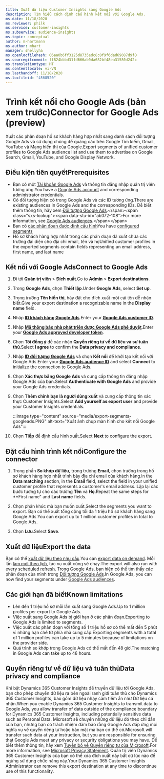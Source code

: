 ```yaml
---
title: Xuất dữ liệu Customer Insights sang Google Ads
description: Tìm hiểu cách định cấu hình kết nối với Google Ads.
ms.date: 11/18/2020
ms.reviewer: philk
ms.service: customer-insights
ms.subservice: audience-insights
ms.topic: conceptual
author: m-hartmann
ms.author: mhart
manager: shellyha
ms.openlocfilehash: 06aa0b6ff3125d8735adc8c8f9f6dad69087d9f8
ms.sourcegitcommit: ff824bbbd31fd666ab0da682bf48ea31580d242c
ms.translationtype: HT
ms.contentlocale: vi-VN
ms.lasthandoff: 11/18/2020
ms.locfileid: "4568520"
---
```

# <a name="connector-for-google-ads-preview"></a><span data-ttu-id="ab072-103">Trình kết nối cho Google Ads (bản xem trước)</span><span class="sxs-lookup"><span data-stu-id="ab072-103">Connector for Google Ads (preview)</span></span>

<span data-ttu-id="ab072-104">Xuất các phân đoạn hồ sơ khách hàng hợp nhất sang danh sách đối tượng Google Ads và sử dụng chúng để quảng cáo trên Google Tìm kiếm, Gmail, YouTube và Mạng hiển thị của Google.</span><span class="sxs-lookup"><span data-stu-id="ab072-104">Export segments of unified customer profiles to Google Ads audience list and use them to advertise on Google Search, Gmail, YouTube, and Google Display Network.</span></span> 

## <a name="prerequisites"></a><span data-ttu-id="ab072-105">Điều kiện tiên quyết</span><span class="sxs-lookup"><span data-stu-id="ab072-105">Prerequisites</span></span>

-   <span data-ttu-id="ab072-106">Bạn có một [Tài khoản Google Ads](https://ads.google.com/) và thông tin đăng nhập quản trị viên tương ứng.</span><span class="sxs-lookup"><span data-stu-id="ab072-106">You have a [Google Ads account](https://ads.google.com/) and corresponding administrator credentials.</span></span>
-   <span data-ttu-id="ab072-107">Có đối tượng hiện có trong Google Ads và các ID tương ứng.</span><span class="sxs-lookup"><span data-stu-id="ab072-107">There are existing audiences in Google Ads and the corresponding IDs.</span></span> <span data-ttu-id="ab072-108">Để biết thêm thông tin, hãy xem [Đối tượng Google Ads](https://support.google.com/google-ads/answer/7558048?hl=en#:~:text=Audience%20lists%20is%20a%20section,Display%20Network%20through%20remarketing%20campaigns.).</span><span class="sxs-lookup"><span data-stu-id="ab072-108">For more information, see [Google Ads audiences](https://support.google.com/google-ads/answer/7558048?hl=en#:~:text=Audience%20lists%20is%20a%20section,Display%20Network%20through%20remarketing%20campaigns.).</span></span>
-   <span data-ttu-id="ab072-109">Bạn có [các phân đoạn được định cấu hình](segments.md)</span><span class="sxs-lookup"><span data-stu-id="ab072-109">You have [configured segments](segments.md)</span></span>
-   <span data-ttu-id="ab072-110">Hồ sơ khách hàng hợp nhất trong các phân đoạn đã xuất chứa các trường đại diện cho địa chỉ email, tên và họ</span><span class="sxs-lookup"><span data-stu-id="ab072-110">Unified customer profiles in the exported segments contain fields representing an email address, first name, and last name</span></span>

## <a name="connect-to-google-ads"></a><span data-ttu-id="ab072-111">Kết nối với Google Ads</span><span class="sxs-lookup"><span data-stu-id="ab072-111">Connect to Google Ads</span></span>

1. <span data-ttu-id="ab072-112">Đi tới **Quản trị viên** > **Đích xuất**.</span><span class="sxs-lookup"><span data-stu-id="ab072-112">Go to **Admin** > **Export destinations**.</span></span>

1. <span data-ttu-id="ab072-113">Trong **Google Ads**, chọn **Thiết lập**.</span><span class="sxs-lookup"><span data-stu-id="ab072-113">Under **Google Ads**, select **Set up**.</span></span>

1. <span data-ttu-id="ab072-114">Trong trường **Tên hiển thị**, hãy đặt cho đích xuất một cái tên dễ nhận biết.</span><span class="sxs-lookup"><span data-stu-id="ab072-114">Give your export destination a recognizable name in the **Display name** field.</span></span>

1. <span data-ttu-id="ab072-115">Nhập **[ID khách hàng Google Ads](https://support.google.com/google-ads/answer/1704344)**.</span><span class="sxs-lookup"><span data-stu-id="ab072-115">Enter your **[Google Ads customer ID](https://support.google.com/google-ads/answer/1704344)**.</span></span>

1. <span data-ttu-id="ab072-116">Nhập **[Mã thông báo nhà phát triển được Google Ads phê duyệt](https://developers.google.com/google-ads/api/docs/first-call/dev-token)**.</span><span class="sxs-lookup"><span data-stu-id="ab072-116">Enter your **[Google Ads approved developer token](https://developers.google.com/google-ads/api/docs/first-call/dev-token)**.</span></span>

1. <span data-ttu-id="ab072-117">Chọn **Tôi đồng ý** để xác nhận **Quyền riêng tư về dữ liệu và sự tuân thủ**.</span><span class="sxs-lookup"><span data-stu-id="ab072-117">Select **I agree** to confirm the **Data privacy and compliance**.</span></span>

1. <span data-ttu-id="ab072-118">Nhập **[ID đối tượng Google Ads](https://support.google.com/google-ads/answer/7558048?hl=en#:~:text=Audience%20lists%20is%20a%20section,Display%20Network%20through%20remarketing%20campaigns.)** và chọn **Kết nối** để khởi tạo kết nối với Google Ads.</span><span class="sxs-lookup"><span data-stu-id="ab072-118">Enter your **[Google Ads audience ID](https://support.google.com/google-ads/answer/7558048?hl=en#:~:text=Audience%20lists%20is%20a%20section,Display%20Network%20through%20remarketing%20campaigns.)** and select **Connect** to initialize the connection to Google Ads.</span></span>

1. <span data-ttu-id="ab072-119">Chọn **Xác thực bằng Google Ads** và cung cấp thông tin đăng nhập Google Ads của bạn.</span><span class="sxs-lookup"><span data-stu-id="ab072-119">Select **Authenticate with Google Ads** and provide your Google Ads credentials.</span></span>

1. <span data-ttu-id="ab072-120">Chọn **Thêm chính bạn là người dùng xuất** và cung cấp thông tin xác thực Customer Insights.</span><span class="sxs-lookup"><span data-stu-id="ab072-120">Select **Add yourself as export user** and provide your Customer Insights credentials.</span></span>

   :::image type="content" source="media/export-segments-googleads.PNG" alt-text="Xuất ảnh chụp màn hình cho kết nối Google Ads":::

1. <span data-ttu-id="ab072-122">Chọn **Tiếp** để định cấu hình xuất.</span><span class="sxs-lookup"><span data-stu-id="ab072-122">Select **Next** to configure the export.</span></span>

## <a name="configure-the-connector"></a><span data-ttu-id="ab072-123">Đặt cấu hình trình kết nối</span><span class="sxs-lookup"><span data-stu-id="ab072-123">Configure the connector</span></span>

1. <span data-ttu-id="ab072-124">Trong phần **So khớp dữ liệu**, trong trường **Email**, chọn trường trong hồ sơ khách hàng hợp nhất trình bày địa chỉ email của khách hàng.</span><span class="sxs-lookup"><span data-stu-id="ab072-124">In the **Data matching** section, in the **Email** field, select the field in your unified customer profile that represents a customer's email address.</span></span> <span data-ttu-id="ab072-125">Lặp lại các bước tương tự cho các trường **Tên** và **Họ**.</span><span class="sxs-lookup"><span data-stu-id="ab072-125">Repeat the same steps for \*\*First name" and **Last name** fields.</span></span>

1. <span data-ttu-id="ab072-126">Chọn phân khúc mà bạn muốn xuất.</span><span class="sxs-lookup"><span data-stu-id="ab072-126">Select the segments you want to export.</span></span> <span data-ttu-id="ab072-127">Bạn có thể xuất tổng cộng tối đa 1 triệu hồ sơ khách hàng sang Google Ads.</span><span class="sxs-lookup"><span data-stu-id="ab072-127">You can export up to 1 million customer profiles in total to Google Ads.</span></span>

1. <span data-ttu-id="ab072-128">Chọn **Lưu**.</span><span class="sxs-lookup"><span data-stu-id="ab072-128">Select **Save**.</span></span>

## <a name="export-the-data"></a><span data-ttu-id="ab072-129">Xuất dữ liệu</span><span class="sxs-lookup"><span data-stu-id="ab072-129">Export the data</span></span>

<span data-ttu-id="ab072-130">Bạn có thể [xuất dữ liệu theo nhu cầu](export-destinations.md).</span><span class="sxs-lookup"><span data-stu-id="ab072-130">You can [export data on demand](export-destinations.md).</span></span> <span data-ttu-id="ab072-131">Mỗi lần [làm mới theo lịch](system.md#schedule-tab), tác vụ xuất cũng sẽ chạy.</span><span class="sxs-lookup"><span data-stu-id="ab072-131">The export will also run with every [scheduled refresh](system.md#schedule-tab).</span></span> <span data-ttu-id="ab072-132">Trong Google Ads, bạn hiện có thể tìm thấy các phân đoạn của mình trong [Đối tượng Google Ads](https://support.google.com/google-ads/answer/7558048?hl=en/).</span><span class="sxs-lookup"><span data-stu-id="ab072-132">In Google Ads, you can now find your segments under [Google Ads audiences](https://support.google.com/google-ads/answer/7558048?hl=en/).</span></span>

## <a name="known-limitations"></a><span data-ttu-id="ab072-133">Các giới hạn đã biết</span><span class="sxs-lookup"><span data-stu-id="ab072-133">Known limitations</span></span>

- <span data-ttu-id="ab072-134">Lên đến 1 triệu hồ sơ mỗi lần xuất sang Google Ads.</span><span class="sxs-lookup"><span data-stu-id="ab072-134">Up to 1 million profiles per export to Google Ads.</span></span>
- <span data-ttu-id="ab072-135">Việc xuất sang Google Ads bị giới hạn ở các phân đoạn.</span><span class="sxs-lookup"><span data-stu-id="ab072-135">Exporting to Google Ads is limited to segments.</span></span>
- <span data-ttu-id="ab072-136">Việc xuất các phân đoạn với tổng số 1 triệu hồ sơ có thể mất đến 5 phút vì những hạn chế từ phía nhà cung cấp.</span><span class="sxs-lookup"><span data-stu-id="ab072-136">Exporting segments with a total of 1 million profiles can take up to 5 minutes because of limitations on the provider side.</span></span> 
- <span data-ttu-id="ab072-137">Quá trình so khớp trong Google Ads có thể mất đến 48 giờ.</span><span class="sxs-lookup"><span data-stu-id="ab072-137">The matching in Google Ads can take up to 48 hours.</span></span>

## <a name="data-privacy-and-compliance"></a><span data-ttu-id="ab072-138">Quyền riêng tư về dữ liệu và tuân thủ</span><span class="sxs-lookup"><span data-stu-id="ab072-138">Data privacy and compliance</span></span>

<span data-ttu-id="ab072-139">Khi bật Dynamics 365 Customer Insights để truyền dữ liệu tới Google Ads, bạn cho phép chuyển dữ liệu ra bên ngoài ranh giới tuân thủ cho Dynamics 365 Customer Insights, bao gồm dữ liệu nhạy cảm tiềm ẩn như Dữ liệu cá nhân.</span><span class="sxs-lookup"><span data-stu-id="ab072-139">When you enable Dynamics 365 Customer Insights to transmit data to Google Ads, you allow transfer of data outside of the compliance boundary for Dynamics 365 Customer Insights, including potentially sensitive data such as Personal Data.</span></span> <span data-ttu-id="ab072-140">Microsoft sẽ chuyển những dữ liệu đó theo chỉ dẫn của bạn, nhưng bạn có trách nhiệm đảm bảo rằng Google Ads đáp ứng mọi nghĩa vụ về quyền riêng tư hoặc bảo mật mà bạn có thể có.</span><span class="sxs-lookup"><span data-stu-id="ab072-140">Microsoft will transfer such data at your instruction, but you are responsible for ensuring that Google Ads meet any privacy or security obligations you may have.</span></span> <span data-ttu-id="ab072-141">Để biết thêm thông tin, hãy xem [Tuyên bố về Quyền riêng tư của Microsoft](https://go.microsoft.com/fwlink/?linkid=396732).</span><span class="sxs-lookup"><span data-stu-id="ab072-141">For more information, see [Microsoft Privacy Statement](https://go.microsoft.com/fwlink/?linkid=396732).</span></span>
<span data-ttu-id="ab072-142">Quản trị viên Dynamics 365 Customer Insights của bạn có thể xóa đích xuất này bất cứ lúc nào để ngừng sử dụng chức năng này.</span><span class="sxs-lookup"><span data-stu-id="ab072-142">Your Dynamics 365 Customer Insights Administrator can remove this export destination at any time to discontinue use of this functionality.</span></span>
